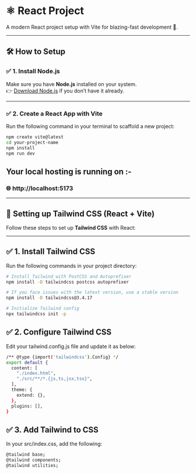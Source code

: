 # ⚛️ React Project

A modern React project setup with Vite for blazing-fast development 🚀.

---

## 🛠 How to Setup

### ✅ 1. Install Node.js
Make sure you have **Node.js** installed on your system.  
👉 [Download Node.js](https://nodejs.org/) if you don’t have it already.

---

### ✅ 2. Create a React App with Vite

Run the following command in your terminal to scaffold a new project:

```bash
npm create vite@latest
cd your-project-name
npm install
npm run dev
```

## Your local hosting is running on :-
### 🌐 http://localhost:5173

---

## 🎨 Setting up Tailwind CSS (React + Vite)

Follow these steps to set up **Tailwind CSS** with React:  

---

## ✅ 1. Install Tailwind CSS

Run the following commands in your project directory:  

```bash
# Install Tailwind with PostCSS and Autoprefixer
npm install -D tailwindcss postcss autoprefixer

# If you face issues with the latest version, use a stable version
npm install -D tailwindcss@3.4.17

# Initialize Tailwind config
npx tailwindcss init -p
```

## ✅ 2. Configure Tailwind CSS
Edit your tailwind.config.js file and update it as below:

```bash
/** @type {import('tailwindcss').Config} */
export default {
  content: [
    "./index.html",
    "./src/**/*.{js,ts,jsx,tsx}",
  ],
  theme: {
    extend: {},
  },
  plugins: [],
}
```
## ✅ 3. Add Tailwind to CSS
In your src/index.css, add the following:

```bash
@tailwind base;
@tailwind components;
@tailwind utilities;
```